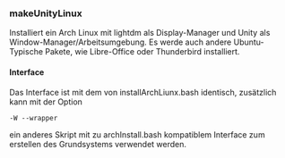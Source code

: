 <!-- region vim modline

vim: set tabstop=4 shiftwidth=4 expandtab:
vim: foldmethod=marker foldmarker=region,endregion:

endregion

region header

Copyright Torben Sickert 16.12.2012

License
-------

   This library written by Torben Sickert stand under a creative commons
   naming 3.0 unported license.
   see http://creativecommons.org/licenses/by/3.0/deed.de

endregion -->

### makeUnityLinux

Installiert ein Arch Linux mit lightdm als Display-Manager und Unity als
Window-Manager/Arbeitsumgebung. Es werde auch andere Ubuntu-Typische Pakete,
wie Libre-Office oder Thunderbird installiert.

#### Interface

Das Interface ist mit dem von installArchLiunx.bash identisch, zusätzlich kann
mit der Option

    -W --wrapper

ein anderes Skript mit zu archInstall.bash kompatiblem Interface zum
erstellen des Grundsystems verwendet werden.
